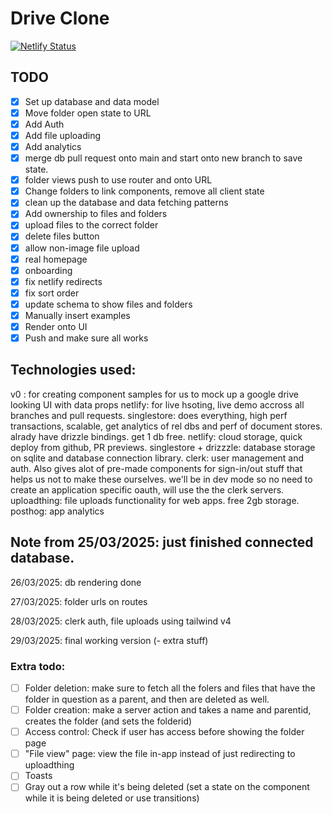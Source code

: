 # Drive Clone

[![Netlify Status](https://api.netlify.com/api/v1/badges/fa5401bc-04b6-4e40-b44a-e6583c956d9a/deploy-status)](https://app.netlify.com/sites/flourishing-puffpuff-b8e436/deploys)

## TODO

- [x] Set up database and data model
- [x] Move folder open state to URL
- [x] Add Auth
- [x] Add file uploading
- [x] Add analytics
- [x] merge db pull request onto main and start onto new branch to save state.
- [x] folder views push to use router and onto URL
- [x] Change folders to link components, remove all client state
- [x] clean up the database and data fetching patterns
- [x] Add ownership to files and folders
- [x] upload files to the correct folder
- [x] delete files button
- [x] allow non-image file upload
- [x] real homepage
- [x] onboarding
- [x] fix netlify redirects
- [x] fix sort order
- [x] update schema to show files and folders
- [x] Manually insert examples
- [x] Render onto UI
- [x] Push and make sure all works

## Technologies used:

v0 : for creating component samples for us to mock up a google drive looking UI with data props
netlify: for live hsoting, live demo accross all branches and pull requests.
singlestore: does everything, high perf transactions, scalable, get analytics of rel dbs and perf of document stores. alrady have drizzle bindings. get 1 db free.
netlify: cloud storage, quick deploy from github, PR previews.
singlestore + drizzzle: database storage on sqlite and database connection library.
clerk: user management and auth. Also gives alot of pre-made components for sign-in/out stuff that helps us not to make these ourselves. we'll be in dev mode so no need to create an application specific oauth, will use the the clerk servers.
uploadthing: file uploads functionality for web apps. free 2gb storage.
posthog: app analytics

## Note from 25/03/2025: just finished connected database.

26/03/2025: db rendering done

27/03/2025: folder urls on routes

28/03/2025: clerk auth, file uploads using tailwind v4

29/03/2025: final working version (- extra stuff)

### Extra todo:

- [ ] Folder deletion: make sure to fetch all the folers and files that have the folder in question as a parent, and then are deleted as well.
- [ ] Folder creation: make a server action and takes a name and parentid, creates the folder (and sets the folderid)
- [ ] Access control: Check if user has access before showing the folder page
- [ ] "File view" page: view the file in-app instead of just redirecting to uploadthing
- [ ] Toasts
- [ ] Gray out a row while it's being deleted (set a state on the component while it is being deleted or use transitions)
